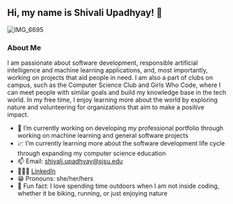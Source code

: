 ## Hi, my name is Shivali Upadhyay! 👋

![IMG_6695](https://github.com/user-attachments/assets/45054cf0-b6bf-4dc8-9f17-af2e2ae6003e)


### **About Me**

I am passionate about software development, responsible artificial intelligence and machine learning applications, and, most importantly, working on projects that aid people in need. I am also a part of clubs on campus, such as the Computer Science Club and Girls Who Code, where I can meet people with similar goals and build my knowledge base in the tech world. In my free time, I enjoy learning more about the world by exploring nature and volunteering for organizations that aim to make a positive impact. 

- 🔭 I’m currently working on developing my professional portfolio through working on machine learning and general software projects
- 📈 I’m currently learning more about the software development life cycle through expanding my computer science education
- 📫 Email: shivali.upadhyay@sjsu.edu
- 👩🏾‍💻 [LinkedIn](www.linkedin.com/in/shivali-upadhyay)
- 😁 Pronouns: she/her/hers
- 🌸 Fun fact: I love spending time outdoors when I am not inside coding, whether it be biking, running, or just enjoying nature

<!--
**papillon747/papillon747** is a ✨ _special_ ✨ repository because its `README.md` (this file) appears on your GitHub profile.

Here are some ideas to get you started:

- 🔭 I’m currently working on ...
- 🌱 I’m currently learning ...
- 👯 I’m looking to collaborate on ...
- 🤔 I’m looking for help with ...
- 💬 Ask me about ...
- 📫 How to reach me: ...
- 😄 Pronouns: ...
- ⚡ Fun fact: ...
-->
